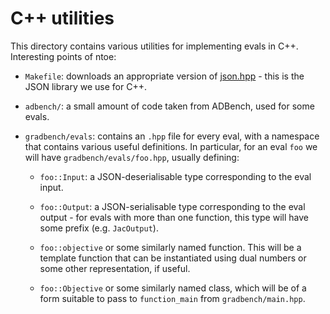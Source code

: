 # C++ utilities

This directory contains various utilities for implementing evals in
C++. Interesting points of ntoe:

- `Makefile`: downloads an appropriate version of
  [json.hpp](https://github.com/nlohmann/json) - this is the JSON
  library we use for C++.

- `adbench/`: a small amount of code taken from ADBench, used for some
  evals.

- `gradbench/evals`: contains an `.hpp` file for every eval, with a
  namespace that contains various useful definitions. In particular,
  for an eval `foo` we will have `gradbench/evals/foo.hpp`, usually
  defining:

  - `foo::Input`: a JSON-deserialisable type corresponding to the eval input.

  - `foo::Output`: a JSON-serialisable type corresponding to the eval
    output - for evals with more than one function, this type will
    have some prefix (e.g. `JacOutput`).

  - `foo::objective` or some similarly named function. This will be a
    template function that can be instantiated using dual numbers or
    some other representation, if useful.

  - `foo::Objective` or some similarly named class, which will be of a
    form suitable to pass to `function_main` from
    `gradbench/main.hpp`.
